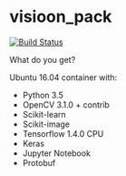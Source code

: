 # visioon_pack 
[![Build Status](https://travis-ci.org/MichalOlejniczak/visioon_pack.svg?branch=master)](https://travis-ci.org/MichalOlejniczak/visioon_pack)

What do you get?

Ubuntu 16.04 container with:
- Python 3.5
- OpenCV 3.1.0 + contrib
- Scikit-learn
- Scikit-image
- Tensorflow 1.4.0 CPU
- Keras 
- Jupyter Notebook
- Protobuf
